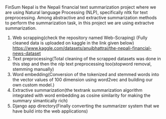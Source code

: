 FinSum Nepal is the Nepali financial text summarization project where we are using Natural language Processing (NLP), specifically nltk for text preprocessing.
Among abstractive and extractive summarization methods to perform the summarization task,
in this project we are using extractve summarization.

1. Web scrapping(check the repository named Web-Scraping)
   (Fully cleaned data is uploaded on kaggle in the link given below)
    https://www.kaggle.com/datasets/anujbhattrai/the-nepali-financial-news-dataset
2. Text preprocessing(Total cleaning of the scrapped datasets was done in this step and then the nlp text preprocessing too(stopword removal, stemming manually)
3. Word embedding(Conversion of the tokenized and stemmed words into the vector values of 100 dimension using word2vec and building our own custom model.)
4. Extractive summarization(the textrank summarization algorithm integrated with word embedding as cosine similarity for making the summary simantically rich)
5. Django app directory(Finally converting the summarizer system that we have build into the web applications)
